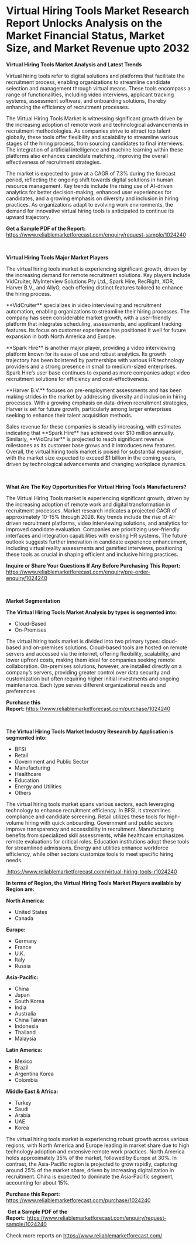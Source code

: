<p><h1>Virtual Hiring Tools Market Research Report Unlocks Analysis on the Market Financial Status, Market Size, and Market Revenue upto 2032</h1></p><p><strong>Virtual Hiring Tools Market Analysis and Latest Trends</strong></p>
<p><p>Virtual hiring tools refer to digital solutions and platforms that facilitate the recruitment process, enabling organizations to streamline candidate selection and management through virtual means. These tools encompass a range of functionalities, including video interviews, applicant tracking systems, assessment software, and onboarding solutions, thereby enhancing the efficiency of recruitment processes.</p><p>The Virtual Hiring Tools Market is witnessing significant growth driven by the increasing adoption of remote work and technological advancements in recruitment methodologies. As companies strive to attract top talent globally, these tools offer flexibility and scalability to streamline various stages of the hiring process, from sourcing candidates to final interviews. The integration of artificial intelligence and machine learning within these platforms also enhances candidate matching, improving the overall effectiveness of recruitment strategies.</p><p>The market is expected to grow at a CAGR of 7.3% during the forecast period, reflecting the ongoing shift towards digital solutions in human resource management. Key trends include the rising use of AI-driven analytics for better decision-making, enhanced user experiences for candidates, and a growing emphasis on diversity and inclusion in hiring practices. As organizations adapt to evolving work environments, the demand for innovative virtual hiring tools is anticipated to continue its upward trajectory.</p></p>
<p><strong>Get a Sample PDF of the Report:&nbsp;</strong> <a href="https://www.reliablemarketforecast.com/enquiry/request-sample/1024240?utm_campaign=1766&utm_medium=2&utm_source=Github&utm_content=ia&utm_term=05032025&utm_id=virtual-hiring-tools">https://www.reliablemarketforecast.com/enquiry/request-sample/1024240</a></p>
<p>&nbsp;</p>
<p><strong>Virtual Hiring Tools Major Market Players</strong></p>
<p><p>The virtual hiring tools market is experiencing significant growth, driven by the increasing demand for remote recruitment solutions. Key players include VidCruiter, MyInterview Solutions Pty Ltd., Spark Hire, RecRight, XOR, Harver B.V., and AllyO, each offering distinct features tailored to enhance the hiring process.</p><p>**VidCruiter** specializes in video interviewing and recruitment automation, enabling organizations to streamline their hiring processes. The company has seen considerable market growth, with a user-friendly platform that integrates scheduling, assessments, and applicant tracking features. Its focus on customer experience has positioned it well for future expansion in both North America and Europe.</p><p>**Spark Hire** is another major player, providing a video interviewing platform known for its ease of use and robust analytics. Its growth trajectory has been bolstered by partnerships with various HR technology providers and a strong presence in small to medium-sized enterprises. Spark Hire’s user base continues to expand as more companies adopt video recruitment solutions for efficiency and cost-effectiveness.</p><p>**Harver B.V.** focuses on pre-employment assessments and has been making strides in the market by addressing diversity and inclusion in hiring processes. With a growing emphasis on data-driven recruitment strategies, Harver is set for future growth, particularly among larger enterprises seeking to enhance their talent acquisition methods.</p><p>Sales revenue for these companies is steadily increasing, with estimates indicating that **Spark Hire** has achieved over $10 million annually. Similarly, **VidCruiter** is projected to reach significant revenue milestones as its customer base grows and it introduces new features. Overall, the virtual hiring tools market is poised for substantial expansion, with the market size expected to exceed $1 billion in the coming years, driven by technological advancements and changing workplace dynamics.</p></p>
<p>&nbsp;</p>
<p><strong>What Are The Key Opportunities For Virtual Hiring Tools Manufacturers?</strong></p>
<p><p>The Virtual Hiring Tools market is experiencing significant growth, driven by the increasing adoption of remote work and digital transformation in recruitment processes. Market research indicates a projected CAGR of approximately 10-15% through 2028. Key trends include the rise of AI-driven recruitment platforms, video interviewing solutions, and analytics for improved candidate evaluation. Companies are prioritizing user-friendly interfaces and integration capabilities with existing HR systems. The future outlook suggests further innovation in candidate experience enhancement, including virtual reality assessments and gamified interviews, positioning these tools as crucial in shaping efficient and inclusive hiring practices.</p></p>
<p><strong>Inquire or Share Your Questions If Any Before Purchasing This Report:</strong> <a href="https://www.reliablemarketforecast.com/enquiry/pre-order-enquiry/1024240?utm_campaign=1766&utm_medium=2&utm_source=Github&utm_content=ia&utm_term=05032025&utm_id=virtual-hiring-tools">https://www.reliablemarketforecast.com/enquiry/pre-order-enquiry/1024240</a></p>
<p>&nbsp;</p>
<p><strong>Market Segmentation</strong></p>
<p><strong>The Virtual Hiring Tools Market Analysis by types is segmented into:</strong></p>
<p><ul><li>Cloud-Based</li><li>On-Premises</li></ul></p>
<p><p>The virtual hiring tools market is divided into two primary types: cloud-based and on-premises solutions. Cloud-based tools are hosted on remote servers and accessed via the internet, offering flexibility, scalability, and lower upfront costs, making them ideal for companies seeking remote collaboration. On-premises solutions, however, are installed directly on a company’s servers, providing greater control over data security and customization but often requiring higher initial investments and ongoing maintenance. Each type serves different organizational needs and preferences.</p></p>
<p><strong>Purchase this Report:&nbsp;</strong><a href="https://www.reliablemarketforecast.com/purchase/1024240?utm_campaign=1766&utm_medium=2&utm_source=Github&utm_content=ia&utm_term=05032025&utm_id=virtual-hiring-tools">https://www.reliablemarketforecast.com/purchase/1024240</a></p>
<p>&nbsp;</p>
<p><strong>The Virtual Hiring Tools Market Industry Research by Application is segmented into:</strong></p>
<p><ul><li>BFSI</li><li>Retail</li><li>Government and Public Sector</li><li>Manufacturing</li><li>Healthcare</li><li>Education</li><li>Energy and Utilities</li><li>Others</li></ul></p>
<p><p>The virtual hiring tools market spans various sectors, each leveraging technology to enhance recruitment efficiency. In BFSI, it streamlines compliance and candidate screening. Retail utilizes these tools for high-volume hiring with quick onboarding. Government and public sectors improve transparency and accessibility in recruitment. Manufacturing benefits from specialized skill assessments, while healthcare emphasizes remote evaluations for critical roles. Education institutions adopt these tools for streamlined admissions. Energy and utilities enhance workforce efficiency, while other sectors customize tools to meet specific hiring needs.</p></p>
<p><a href="https://www.reliablemarketforecast.com/virtual-hiring-tools-r1024240?utm_campaign=1766&utm_medium=2&utm_source=Github&utm_content=ia&utm_term=05032025&utm_id=virtual-hiring-tools">&nbsp;https://www.reliablemarketforecast.com/virtual-hiring-tools-r1024240</a></p>
<p><strong>In terms of Region, the Virtual Hiring Tools Market Players available by Region are:</strong></p>
<p>
    <p> <strong> North America: </strong>
        <ul>
            <li>United States</li>
            <li>Canada</li>
        </ul>
        </p> 
    <p> <strong> Europe: </strong>
        <ul>
            <li>Germany</li>
            <li>France</li>
            <li>U.K.</li>
            <li>Italy</li>
            <li>Russia</li>
        </ul>
        </p> 
    <p> <strong> Asia-Pacific: </strong>
        <ul>
            <li>China</li>
            <li>Japan</li>
            <li>South Korea</li>
            <li>India</li>
            <li>Australia</li>
            <li>China Taiwan</li>
            <li>Indonesia</li>
            <li>Thailand</li>
            <li>Malaysia</li>
        </ul>
        </p> 
    <p> <strong> Latin America: </strong>
        <ul>
            <li>Mexico</li>
            <li>Brazil</li>
            <li>Argentina Korea</li>
            <li>Colombia</li>
        </ul>
        </p> 
    <p> <strong> Middle East & Africa: </strong>
        <ul>
            <li>Turkey</li>
            <li>Saudi</li>
            <li>Arabia</li>
            <li>UAE</li>
            <li>Korea</li>
        </ul>
    </p>
    </p>
<p><p>The virtual hiring tools market is experiencing robust growth across various regions, with North America and Europe leading in market share due to high technology adoption and extensive remote work practices. North America holds approximately 35% of the market, followed by Europe at 30%. In contrast, the Asia-Pacific region is projected to grow rapidly, capturing around 25% of the market share, driven by increasing digitalization in recruitment. China is expected to dominate the Asia-Pacific segment, accounting for about 15%.</p></p>
<p><strong>Purchase this Report: </strong><a href="https://www.reliablemarketforecast.com/purchase/1024240?utm_campaign=1766&utm_medium=2&utm_source=Github&utm_content=ia&utm_term=05032025&utm_id=virtual-hiring-tools">https://www.reliablemarketforecast.com/purchase/1024240</a></p>
<p>&nbsp;<strong>Get a Sample PDF of the Report:&nbsp;&nbsp;</strong><a href="https://www.reliablemarketforecast.com/enquiry/request-sample/1024240?utm_campaign=1766&utm_medium=2&utm_source=Github&utm_content=ia&utm_term=05032025&utm_id=virtual-hiring-tools">https://www.reliablemarketforecast.com/enquiry/request-sample/1024240</a></p>
<p><strong></strong></p>
<p>Check more reports on <a href="https://www.reliablemarketforecast.com/?utm_campaign=1766&utm_medium=2&utm_source=Github&utm_content=ia&utm_term=05032025&utm_id=virtual-hiring-tools">https://www.reliablemarketforecast.com/</a></p>